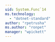 ```yaml
---
uid: System.Func`14
ms.technology: 
  - "dotnet-standard"
author: "rpetrusha"
ms.author: "ronpet"
manager: "wpickett"
---
```

